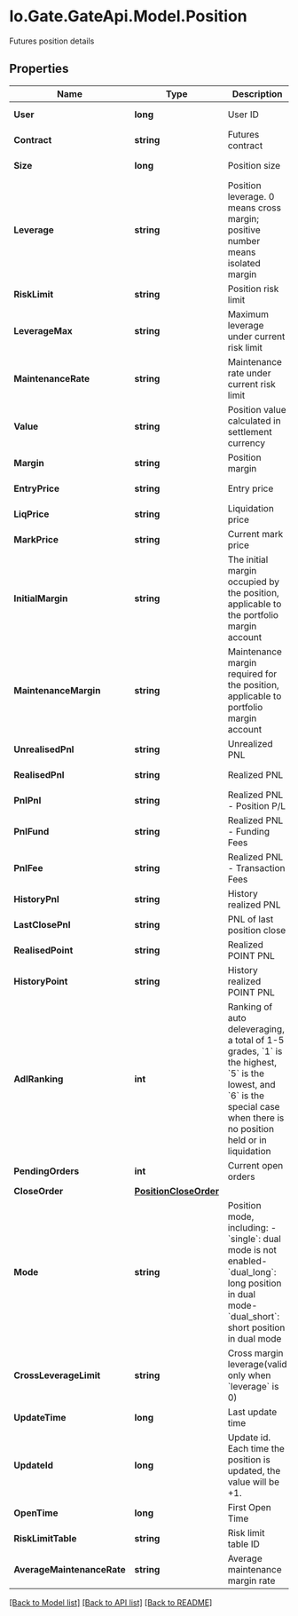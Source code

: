 
# Io.Gate.GateApi.Model.Position

Futures position details

## Properties

Name | Type | Description | Notes
------------ | ------------- | ------------- | -------------
**User** | **long** | User ID | [optional] [readonly] 
**Contract** | **string** | Futures contract | [optional] [readonly] 
**Size** | **long** | Position size | [optional] [readonly] 
**Leverage** | **string** | Position leverage. 0 means cross margin; positive number means isolated margin | [optional] 
**RiskLimit** | **string** | Position risk limit | [optional] 
**LeverageMax** | **string** | Maximum leverage under current risk limit | [optional] [readonly] 
**MaintenanceRate** | **string** | Maintenance rate under current risk limit | [optional] [readonly] 
**Value** | **string** | Position value calculated in settlement currency | [optional] [readonly] 
**Margin** | **string** | Position margin | [optional] 
**EntryPrice** | **string** | Entry price | [optional] [readonly] 
**LiqPrice** | **string** | Liquidation price | [optional] [readonly] 
**MarkPrice** | **string** | Current mark price | [optional] [readonly] 
**InitialMargin** | **string** | The initial margin occupied by the position, applicable to the portfolio margin account | [optional] [readonly] 
**MaintenanceMargin** | **string** | Maintenance margin required for the position, applicable to portfolio margin account | [optional] [readonly] 
**UnrealisedPnl** | **string** | Unrealized PNL | [optional] [readonly] 
**RealisedPnl** | **string** | Realized PNL | [optional] [readonly] 
**PnlPnl** | **string** | Realized PNL - Position P/L | [optional] [readonly] 
**PnlFund** | **string** | Realized PNL -  Funding Fees | [optional] [readonly] 
**PnlFee** | **string** | Realized PNL - Transaction Fees | [optional] [readonly] 
**HistoryPnl** | **string** | History realized PNL | [optional] [readonly] 
**LastClosePnl** | **string** | PNL of last position close | [optional] [readonly] 
**RealisedPoint** | **string** | Realized POINT PNL | [optional] [readonly] 
**HistoryPoint** | **string** | History realized POINT PNL | [optional] [readonly] 
**AdlRanking** | **int** | Ranking of auto deleveraging, a total of 1-5 grades, &#x60;1&#x60; is the highest, &#x60;5&#x60; is the lowest, and &#x60;6&#x60; is the special case when there is no position held or in liquidation | [optional] [readonly] 
**PendingOrders** | **int** | Current open orders | [optional] [readonly] 
**CloseOrder** | [**PositionCloseOrder**](PositionCloseOrder.md) |  | [optional] 
**Mode** | **string** | Position mode, including:  - &#x60;single&#x60;: dual mode is not enabled- &#x60;dual_long&#x60;: long position in dual mode- &#x60;dual_short&#x60;: short position in dual mode | [optional] 
**CrossLeverageLimit** | **string** | Cross margin leverage(valid only when &#x60;leverage&#x60; is 0) | [optional] 
**UpdateTime** | **long** | Last update time | [optional] [readonly] 
**UpdateId** | **long** | Update id. Each time the position is updated, the value will be +1. | [optional] [readonly] 
**OpenTime** | **long** | First Open Time | [optional] 
**RiskLimitTable** | **string** | Risk limit table ID | [optional] [readonly] 
**AverageMaintenanceRate** | **string** | Average maintenance margin rate | [optional] [readonly] 

[[Back to Model list]](../README.md#documentation-for-models)
[[Back to API list]](../README.md#documentation-for-api-endpoints)
[[Back to README]](../README.md)
